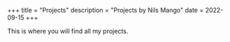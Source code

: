+++
title = "Projects"
description = "Projects by Nils Mango"
date = 2022-09-15
+++

This is where you will find all my projects.
